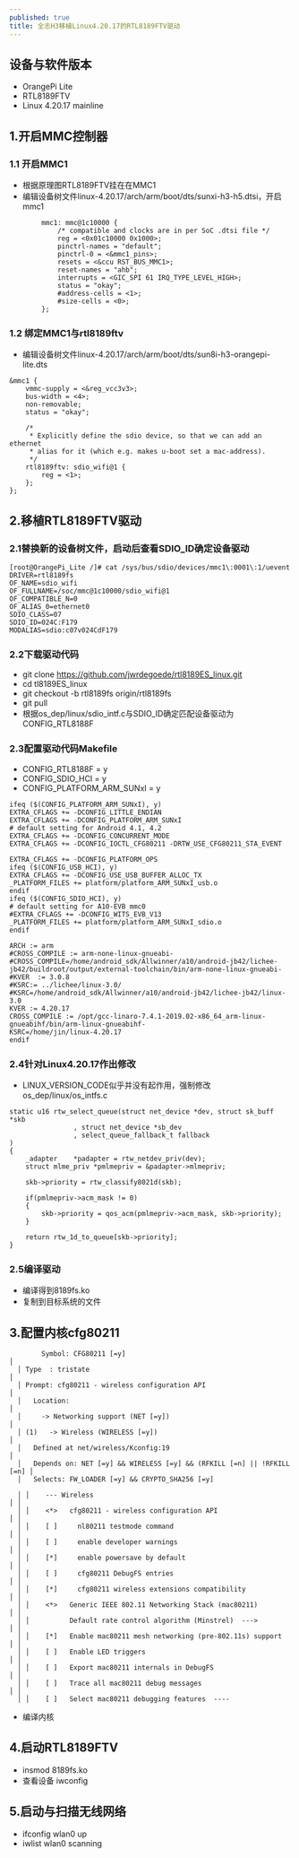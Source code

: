```yaml
---
published: true
title: 全志H3移植Linux4.20.17的RTL8189FTV驱动
---
```

## 设备与软件版本
- OrangePi Lite
- RTL8189FTV
- Linux 4.20.17 mainline

## 1.开启MMC控制器
### 1.1 开启MMC1
- 根据原理图RTL8189FTV挂在在MMC1
- 编辑设备树文件linux-4.20.17/arch/arm/boot/dts/sunxi-h3-h5.dtsi，开启mmc1
```
		mmc1: mmc@1c10000 {
			/* compatible and clocks are in per SoC .dtsi file */
			reg = <0x01c10000 0x1000>;
			pinctrl-names = "default";
			pinctrl-0 = <&mmc1_pins>;
			resets = <&ccu RST_BUS_MMC1>;
			reset-names = "ahb";
			interrupts = <GIC_SPI 61 IRQ_TYPE_LEVEL_HIGH>;
			status = "okay";
			#address-cells = <1>;
			#size-cells = <0>;
		};
```
### 1.2 绑定MMC1与rtl8189ftv
- 编辑设备树文件linux-4.20.17/arch/arm/boot/dts/sun8i-h3-orangepi-lite.dts
```
&mmc1 {
	vmmc-supply = <&reg_vcc3v3>;
	bus-width = <4>;
	non-removable;
	status = "okay";

	/*
	 * Explicitly define the sdio device, so that we can add an ethernet
	 * alias for it (which e.g. makes u-boot set a mac-address).
	 */
	rtl8189ftv: sdio_wifi@1 {
		reg = <1>;
	};
};
```

## 2.移植RTL8189FTV驱动
### 2.1替换新的设备树文件，启动后查看SDIO_ID确定设备驱动
```
[root@OrangePi_Lite /]# cat /sys/bus/sdio/devices/mmc1\:0001\:1/uevent                              
DRIVER=rtl8189fs                                                                                    
OF_NAME=sdio_wifi                                                                                   
OF_FULLNAME=/soc/mmc@1c10000/sdio_wifi@1                                                            
OF_COMPATIBLE_N=0                                                                                   
OF_ALIAS_0=ethernet0                                                                                
SDIO_CLASS=07                                                                                       
SDIO_ID=024C:F179                                                                                   
MODALIAS=sdio:c07v024CdF179  
```
### 2.2下载驱动代码
- git clone https://github.com/jwrdegoede/rtl8189ES_linux.git
- cd tl8189ES_linux
- git checkout -b rtl8189fs origin/rtl8189fs
- git pull
- 根据os_dep/linux/sdio_intf.c与SDIO_ID确定匹配设备驱动为CONFIG_RTL8188F

### 2.3配置驱动代码Makefile
- CONFIG_RTL8188F = y
- CONFIG_SDIO_HCI = y
- CONFIG_PLATFORM_ARM_SUNxI = y
```
ifeq ($(CONFIG_PLATFORM_ARM_SUNxI), y)
EXTRA_CFLAGS += -DCONFIG_LITTLE_ENDIAN
EXTRA_CFLAGS += -DCONFIG_PLATFORM_ARM_SUNxI
# default setting for Android 4.1, 4.2
EXTRA_CFLAGS += -DCONFIG_CONCURRENT_MODE
EXTRA_CFLAGS += -DCONFIG_IOCTL_CFG80211 -DRTW_USE_CFG80211_STA_EVENT
 
EXTRA_CFLAGS += -DCONFIG_PLATFORM_OPS
ifeq ($(CONFIG_USB_HCI), y)
EXTRA_CFLAGS += -DCONFIG_USE_USB_BUFFER_ALLOC_TX
_PLATFORM_FILES += platform/platform_ARM_SUNxI_usb.o
endif
ifeq ($(CONFIG_SDIO_HCI), y)
# default setting for A10-EVB mmc0
#EXTRA_CFLAGS += -DCONFIG_WITS_EVB_V13
_PLATFORM_FILES += platform/platform_ARM_SUNxI_sdio.o
endif
 
ARCH := arm
#CROSS_COMPILE := arm-none-linux-gnueabi-
#CROSS_COMPILE=/home/android_sdk/Allwinner/a10/android-jb42/lichee-jb42/buildroot/output/external-toolchain/bin/arm-none-linux-gnueabi-
#KVER  := 3.0.8
#KSRC:= ../lichee/linux-3.0/
#KSRC=/home/android_sdk/Allwinner/a10/android-jb42/lichee-jb42/linux-3.0
KVER := 4.20.17
CROSS_COMPILE := /opt/gcc-linaro-7.4.1-2019.02-x86_64_arm-linux-gnueabihf/bin/arm-linux-gnueabihf-
KSRC=/home/jin/linux-4.20.17
endif
```

### 2.4针对Linux4.20.17作出修改
- LINUX_VERSION_CODE似乎并没有起作用，强制修改os_dep/linux/os_intfs.c
```
static u16 rtw_select_queue(struct net_device *dev, struct sk_buff *skb
				, struct net_device *sb_dev
				, select_queue_fallback_t fallback
)
{
	_adapter	*padapter = rtw_netdev_priv(dev);
	struct mlme_priv *pmlmepriv = &padapter->mlmepriv;

	skb->priority = rtw_classify8021d(skb);

	if(pmlmepriv->acm_mask != 0)
	{
		skb->priority = qos_acm(pmlmepriv->acm_mask, skb->priority);
	}

	return rtw_1d_to_queue[skb->priority];
}
```

### 2.5编译驱动
- 编译得到8189fs.ko
- 复制到目标系统的文件

## 3.配置内核cfg80211
```
		Symbol: CFG80211 [=y]                                                   │  
  │ Type  : tristate                                                        │  
  │ Prompt: cfg80211 - wireless configuration API                           │  
  │   Location:                                                             │  
  │     -> Networking support (NET [=y])                                    │  
  │ (1)   -> Wireless (WIRELESS [=y])                                       │  
  │   Defined at net/wireless/Kconfig:19                                    │  
  │   Depends on: NET [=y] && WIRELESS [=y] && (RFKILL [=n] || !RFKILL [=n] │  
  │   Selects: FW_LOADER [=y] && CRYPTO_SHA256 [=y]
```
```
  │ │    --- Wireless                                                     │ │  
  │ │    <*>   cfg80211 - wireless configuration API                      │ │  
  │ │    [ ]     nl80211 testmode command                                 │ │  
  │ │    [ ]     enable developer warnings                                │ │  
  │ │    [*]     enable powersave by default                              │ │  
  │ │    [ ]     cfg80211 DebugFS entries                                 │ │  
  │ │    [*]     cfg80211 wireless extensions compatibility               │ │  
  │ │    <*>   Generic IEEE 802.11 Networking Stack (mac80211)            │ │  
  │ │          Default rate control algorithm (Minstrel)  --->            │ │  
  │ │    [*]   Enable mac80211 mesh networking (pre-802.11s) support      │ │  
  │ │    [ ]   Enable LED triggers                                        │ │  
  │ │    [ ]   Export mac80211 internals in DebugFS                       │ │  
  │ │    [ ]   Trace all mac80211 debug messages                          │ │  
  │ │    [ ]   Select mac80211 debugging features  ----     
```
- 编译内核

## 4.启动RTL8189FTV
- insmod 8189fs.ko
- 查看设备 iwconfig

## 5.启动与扫描无线网络
- ifconfig wlan0 up
- iwlist wlan0 scanning
